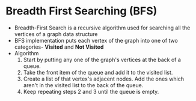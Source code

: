 # Breadth First Searching (BFS)

- Breadth-First Search is a recursive algorithm used for searching all the vertices of a graph data structure
- BFS implementation puts each vertex of the graph into one of two categories- **Visited** and **Not Visited**
- Algorithm
  1. Start by putting any one of the graph's vertices at the back of a queue.
  2. Take the front item of the queue and add it to the visited list.
  3. Create a list of that vertex's adjacent nodes. Add the ones which aren't in the visited list to the back of the 
  queue.
  4. Keep repeating steps 2 and 3 until the queue is empty.
